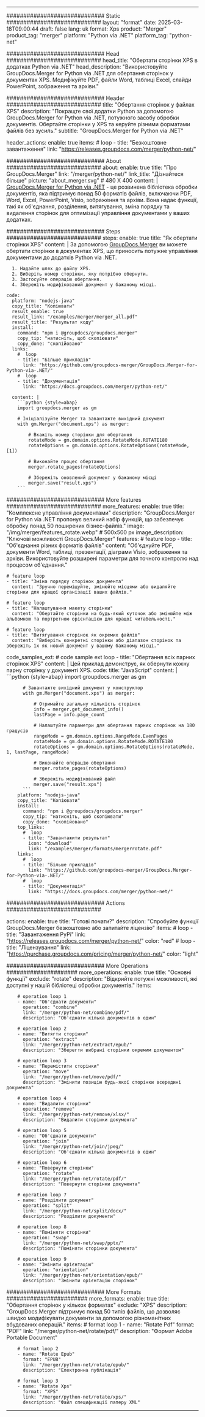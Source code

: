 
---
############################# Static ############################
layout: "format"
date:  2025-03-18T09:00:44
draft: false
lang: uk
format: Xps
product: "Merger"
product_tag: "merger"
platform: "Python via .NET"
platform_tag: "python-net"

############################# Head ############################
head_title: "Обертати сторінки XPS в додатках Python via .NET"
head_description: "Використовуйте GroupDocs.Merger for Python via .NET для обертання сторінок у документах XPS. Модифікуйте PDF, файли Word, таблиці Excel, слайди PowerPoint, зображення та архіви."

############################# Header ############################
title: "Обертання сторінок у файлах XPS" 
description: "Покращте свої додатки Python за допомогою GroupDocs.Merger for Python via .NET, потужного засобу обробки документів. Обертайте сторінки у XPS та керуйте різними форматами файлів без зусиль."
subtitle: "GroupDocs.Merger for Python via .NET" 

header_actions:
  enable: true
  items:
    #  loop
    - title: "Безкоштовне завантаження"
      link: "https://releases.groupdocs.com/merger/python-net/"
      
############################# About ############################
about:
    enable: true
    title: "Про GroupDocs.Merger"
    link: "/merger/python-net/"
    link_title: "Дізнайтеся більше"
    picture: "about_merger.svg" # 480 X 400
    content: |
       [GroupDocs.Merger for Python via .NET](/merger/python-net/) - це розвинена бібліотека обробки документів, яка підтримує понад 50 форматів файлів, включаючи PDF, Word, Excel, PowerPoint, Visio, зображення та архіви. Вона надає функції, такі як об'єднання, розділення, витягування, зміна порядку та видалення сторінок для оптимізації управління документами у ваших додатках.

############################# Steps ############################
steps:
    enable: true
    title: "Як обертати сторінки XPS"
    content: |
      За допомогою [GroupDocs.Merger](/merger/python-net/) ви можете обертати сторінки в документах XPS, що приносить потужне управління документами до додатків Python via .NET.
      
      1. Надайте шлях до файлу XPS.
      2. Виберіть номер сторінки, яку потрібно обернути.
      3. Застосуйте операцію обертання.
      4. Збережіть модифікований документ у бажаному місці.
   
    code:
      platform: "nodejs-java"
      copy_title: "Копіювати"
      result_enable: true
      result_link: "/examples/merger/merger_all.pdf"
      result_title: "Результат коду"
      install:
        command: "npm i @groupdocs/groupdocs.merger"
        copy_tip: "натисніть, щоб скопіювати"
        copy_done: "скопійовано"
      links:
        #  loop
        - title: "Більше прикладів"
          link: "https://github.com/groupdocs-merger/GroupDocs.Merger-for-Python-via-.NET/"
        #  loop
        - title: "Документація"
          link: "https://docs.groupdocs.com/merger/python-net/"
          
      content: |
        ```python {style=abap}
        import groupdocs.merger as gm

        # Ініціалізуйте Merger та завантажте вихідний документ
        with gm.Merger("document.xps") as merger:
            
            # Вкажіть номер сторінки для обертання
            rotateMode = gm.domain.options.RotateMode.ROTATE180
            rotateOptions = gm.domain.options.RotateOptions(rotateMode, [1])

            # Виконайте процес обертання
            merger.rotate_pages(rotateOptions)

            # Збережіть оновлений документ у бажаному місці
            merger.save("result.xps")
        ```            

############################# More features ############################
more_features:
  enable: true
  title: "Комплексне управління документами"
  description: "GroupDocs.Merger for Python via .NET пропонує великий набір функцій, що забезпечує обробку понад 50 поширених бізнес-файлів."
  image: "/img/merger/features_rotate.webp" # 500x500 px
  image_description: "Ключові можливості GroupDocs.Merger"
  features:
    # feature loop
    - title: "Об'єднання різних форматів файлів"
      content: "Об'єднуйте PDF, документи Word, таблиці, презентації, діаграми Visio, зображення та архіви. Використовуйте розширені параметри для точного контролю над процесом об'єднання."

    # feature loop
    - title: "Зміна порядку сторінок документа"
      content: "Зручно переміщуйте, змінюйте місцями або видаляйте сторінки для кращої організації ваших файлів."

    # feature loop
    - title: "Налаштування макету сторінки"
      content: "Обертайте сторінки на будь-який куточок або змінюйте між альбомною та портретною орієнтацією для кращої читабельності."

    # feature loop
    - title: "Витягування сторінок як окремих файлів"
      content: "Виберіть конкретні сторінки або діапазон сторінок та збережіть їх як новий документ у вашому бажаному місці."
      
  code_samples_ext:
    # code sample ext loop
    - title: "Обертання всіх парних сторінок XPS"
      content: |
        Цей приклад демонструє, як обернути кожну парну сторінку у документі XPS.
      code:
        title: "JavaScript"
        content: |
          ```python {style=abap}
          import groupdocs.merger as gm
          
          # Завантажте вихідний документ у конструктор
          with gm.Merger("document.xps") as merger:
            
              # Отримайте загальну кількість сторінок
              info = merger.get_document_info()
              lastPage = info.page_count

              # Налаштуйте параметри для обертання парних сторінок на 180 градусів
              rangeMode = gm.domain.options.RangeMode.EvenPages
              rotateMode = gm.domain.options.RotateMode.ROTATE180
              rotateOptions = gm.domain.options.RotateOptions(rotateMode, 1, lastPage, rangeMode)
          
              # Виконайте операцію обертання
              merger.rotate_pages(rotateOptions)

              # Збережіть модифікований файл
              merger.save("result.xps")
          ```
        platform: "nodejs-java"
        copy_title: "Копіювати"
        install:
          command: "npm i @groupdocs/groupdocs.merger"
          copy_tip: "натисніть, щоб скопіювати"
          copy_done: "скопійовано"
        top_links:
          #  loop
          - title: "Завантажити результат"
            icon: "download"
            link: "/examples/merger/formats/mergerrotate.pdf"
        links:
          #  loop
          - title: "Більше прикладів"
            link: "https://github.com/groupdocs-merger/GroupDocs.Merger-for-Python-via-.NET/"
          #  loop
          - title: "Документація"
            link: "https://docs.groupdocs.com/merger/python-net/"
            

            


############################# Actions ############################

actions:
  enable: true
  title: "Готові почати?"
  description: "Спробуйте функції GroupDocs.Merger безкоштовно або запитайте ліцензію"
  items:
    #  loop
    - title: "Завантаження PyPi"
      link: "https://releases.groupdocs.com/merger/python-net/"
      color: "red"
        #  loop
    - title: "Ліцензування"
      link: "https://purchase.groupdocs.com/pricing/merger/python-net/"
      color: "light"


############################# More Operations #####################
more_operations:
    enable: true
    title: "Основні функції"
    exclude: "rotate"
    description: "Відкрийте потужні можливості, які доступні у нашій бібліотеці обробки документів."
    items: 
          
        # operation loop 1
        - name: "Об'єднати документи"
          operation: "combine"
          link: "/merger/python-net/combine/pdf/"
          description: "Об'єднати кілька документів в один"

        # operation loop 2
        - name: "Витягти сторінки"
          operation: "extract"
          link: "/merger/python-net/extract/epub/"
          description: "Зберегти вибрані сторінки окремим документом"

        # operation loop 3
        - name: "Перемістити сторінки"
          operation: "move"
          link: "/merger/python-net/move/pdf/"
          description: "Змінити позицію будь-якої сторінки всередині документа"

        # operation loop 4
        - name: "Видалити сторінки"
          operation: "remove"
          link: "/merger/python-net/remove/xlsx/"
          description: "Видалити сторінки документа"

        # operation loop 5
        - name: "Об'єднати документи"
          operation: "join"
          link: "/merger/python-net/join/jpeg/"
          description: "Об'єднати кілька документів в один"

        # operation loop 6
        - name: "Повернути сторінки"
          operation: "rotate"
          link: "/merger/python-net/rotate/pdf/"
          description: "Повернути сторінки документа"

        # operation loop 7
        - name: "Розділити документ"
          operation: "split"
          link: "/merger/python-net/split/docx/"
          description: "Розділити документи"

        # operation loop 8
        - name: "Поміняти сторінки"
          operation: "swap"
          link: "/merger/python-net/swap/pptx/"
          description: "Поміняти сторінки документа"

        # operation loop 9
        - name: "Змінити орієнтацію"
          operation: "orientation"
          link: "/merger/python-net/orientation/epub/"
          description: "Змінити орієнтацію сторінок"
          
        
          
############################# More Formats ########################
more_formats:
    enable: true
    title: "Обертання сторінок у кількох форматах"
    exclude: "XPS"
    description: "GroupDocs.Merger підтримує понад 50 типів файлів, що дозволяє швидко модифікувати документи за допомогою різноманітних вбудованих операцій."
    items: 
        # format loop 1
        - name: "Rotate Pdf"
          format: "PDF"
          link: "/merger/python-net/rotate/pdf/"
          description: "Формат Adobe Portable Document"

        # format loop 2
        - name: "Rotate Epub"
          format: "EPUB"
          link: "/merger/python-net/rotate/epub/"
          description: "Електронна публікація"

        # format loop 3
        - name: "Rotate Xps"
          format: "XPS"
          link: "/merger/python-net/rotate/xps/"
          description: "Файл спецификації паперу XML"


---